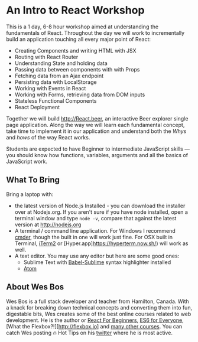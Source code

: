 # An Intro to React Workshop

This is a 1 day, 6-8 hour workshop aimed at understanding the fundamentals of React. Throughout the day we will work to incrementally build an application touching all every major point of React:

* Creating Components and writing HTML with JSX
* Routing with React Router
* Understanding State and holding data
* Passing data between components with with Props
* Fetching data from an Ajax endpoint
* Persisting data with LocalStorage
* Working with Events in React
* Working with Forms, retrieving data from DOM inputs
* Stateless Functional Components
* React Deployment

Together we will build <http://React.beer>, an interactive Beer explorer single page application. Along the way we will learn each fundamental concept, take time to implement it in our application and understand both the _Whys_ and _hows_ of the way React works.

Students are expected to have Beginner to intermediate JavaScript skills — you should know how functions, variables, arguments and all the basics of JavaScript work.

## What To Bring

Bring a laptop with:

* the latest version of Node.js Installed - you can download the installer over at Nodejs.org. If you aren't sure if you have node installed, open a terminal window and type `node -v`, compare that against the latest version at http://nodejs.org
* A terminal / command line application. For Windows I recommend [cmder](http://cmder.net/), though the built in one will work just fine. For OSX built in Terminal, [iTerm2](https://www.iterm2.com/) or [Hyper.app]https://hyperterm.now.sh/) will work as well. 
* A text editor. You may use any editor but here are some good ones:
	* Sublime Text with [Babel-Sublime](https://github.com/babel/babel-sublime) syntax highlighter installed
	* [Atom](https://atom.io/)


## About Wes Bos
Wes Bos is a full stack developer and teacher from Hamilton, Canada. With a knack for breaking down technical concepts and converting them into fun, digestable bits, Wes creates some of the best online courses related to web development. He is the author or [React For Beginners](http://ReactforBeginners.com), [ES6 for Everyone](https://ES6.io), [What the Flexbox?!][http://flexbox.io] and [many other courses](http://wesbos.com/courses). You can catch Wes posting 🔥 Hot Tips on his [twitter](https://twitter.com/wesbos) where he is most active.
